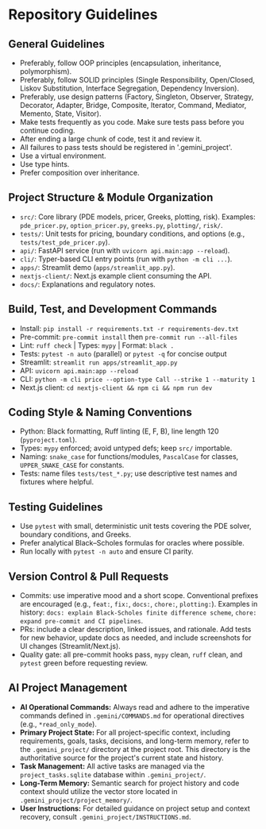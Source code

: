 # Repository Guidelines

## General Guidelines
- Preferably, follow OOP principles (encapsulation, inheritance, polymorphism).
- Preferably, follow SOLID principles (Single Responsibility, Open/Closed, Liskov Substitution, Interface Segregation, Dependency Inversion).
- Preferably, use design patterns (Factory, Singleton, Observer, Strategy, Decorator, Adapter, Bridge, Composite, Iterator, Command, Mediator, Memento, State, Visitor).
- Make tests frequently as you code. Make sure tests pass before you continue coding.
- After ending a large chunk of code, test it and review it.
- All failures to pass tests should be registered in '.gemini_project'.
- Use a virtual environment.
- Use type hints.
- Prefer composition over inheritance.

## Project Structure & Module Organization
- `src/`: Core library (PDE models, pricer, Greeks, plotting, risk). Examples: `pde_pricer.py`, `option_pricer.py`, `greeks.py`, `plotting/`, `risk/`.
- `tests/`: Unit tests for pricing, boundary conditions, and options (e.g., `tests/test_pde_pricer.py`).
- `api/`: FastAPI service (run with `uvicorn api.main:app --reload`).
- `cli/`: Typer-based CLI entry points (run with `python -m cli ...`).
- `apps/`: Streamlit demo (`apps/streamlit_app.py`).
- `nextjs-client/`: Next.js example client consuming the API.
- `docs/`: Explanations and regulatory notes.

## Build, Test, and Development Commands
- Install: `pip install -r requirements.txt -r requirements-dev.txt`
- Pre-commit: `pre-commit install` then `pre-commit run --all-files`
- Lint: `ruff check`  | Types: `mypy`  | Format: `black .`
- Tests: `pytest -n auto` (parallel) or `pytest -q` for concise output
- Streamlit: `streamlit run apps/streamlit_app.py`
- API: `uvicorn api.main:app --reload`
- CLI: `python -m cli price --option-type Call --strike 1 --maturity 1`
- Next.js client: `cd nextjs-client && npm ci && npm run dev`

## Coding Style & Naming Conventions
- Python: Black formatting, Ruff linting (E, F, B), line length 120 (`pyproject.toml`).
- Types: `mypy` enforced; avoid untyped defs; keep `src/` importable.
- Naming: `snake_case` for functions/modules, `PascalCase` for classes, `UPPER_SNAKE_CASE` for constants.
- Tests: name files `tests/test_*.py`; use descriptive test names and fixtures where helpful.

## Testing Guidelines
- Use `pytest` with small, deterministic unit tests covering the PDE solver, boundary conditions, and Greeks.
- Prefer analytical Black–Scholes formulas for oracles where possible.
- Run locally with `pytest -n auto` and ensure CI parity.

## Version Control & Pull Requests
- Commits: use imperative mood and a short scope. Conventional prefixes are encouraged (e.g., `feat:`, `fix:`, `docs:`, `chore:`, `plotting:`). Examples in history: `docs: explain Black-Scholes finite difference scheme`, `chore: expand pre-commit and CI pipelines`.
- PRs: include a clear description, linked issues, and rationale. Add tests for new behavior, update docs as needed, and include screenshots for UI changes (Streamlit/Next.js).
- Quality gate: all pre-commit hooks pass, `mypy` clean, `ruff` clean, and `pytest` green before requesting review.

## AI Project Management
- **AI Operational Commands:** Always read and adhere to the imperative commands defined in `.gemini/COMMANDS.md` for operational directives (e.g., `*read_only_mode`).
- **Primary Project State:** For all project-specific context, including requirements, goals, tasks, decisions, and long-term memory, refer to the `.gemini_project/` directory at the project root. This directory is the authoritative source for the project's current state and history.
- **Task Management:** All active tasks are managed via the `project_tasks.sqlite` database within `.gemini_project/`.
- **Long-Term Memory:** Semantic search for project history and code context should utilize the vector store located in `.gemini_project/project_memory/`.
- **User Instructions:** For detailed guidance on project setup and context recovery, consult `.gemini_project/INSTRUCTIONS.md`.
